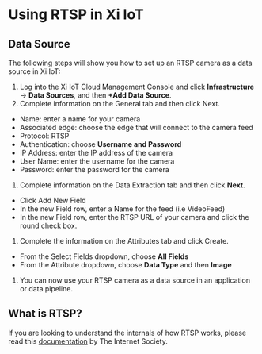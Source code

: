 # Using RTSP in Xi IoT

## Data Source
The following steps will show you how to set up an RTSP camera as a data source in Xi IoT:
1. Log into the Xi IoT Cloud Management Console and click **Infrastructure** → **Data Sources**, and then **+Add Data Source**.
1. Complete information on the General tab and then click Next.
* Name: enter a name for your camera
* Associated edge: choose the edge that will connect to the camera feed
* Protocol: RTSP
* Authentication: choose **Username and Password**
* IP Address: enter the IP address of the camera
* User Name: enter the username for the camera
* Password: enter the password for the camera
1. Complete information on the Data Extraction tab and then click **Next**.
* Click Add New Field
* In the new Field row, enter a Name for the feed (i.e VideoFeed)
* In the new Field row, enter the RTSP URL of your camera and click the round check box.
1. Complete the information on the Attributes tab and click Create.
* From the Select Fields dropdown, choose **All Fields**
* From the Attribute dropdown, choose **Data Type** and then **Image**
1. You can now use your RTSP camera as a data source in an application or data pipeline. 

## What is RTSP?
If you are looking to understand the internals of how RTSP works, please read this [documentation](https://www.hivemq.com/tags/mqtt-essentials/) by The Internet Society.

